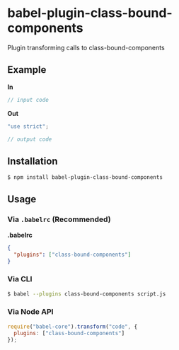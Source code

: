 # babel-plugin-class-bound-components

Plugin transforming calls to class-bound-components

## Example

**In**

```js
// input code
```

**Out**

```js
"use strict";

// output code
```

## Installation

```sh
$ npm install babel-plugin-class-bound-components
```

## Usage

### Via `.babelrc` (Recommended)

**.babelrc**

```json
{
  "plugins": ["class-bound-components"]
}
```

### Via CLI

```sh
$ babel --plugins class-bound-components script.js
```

### Via Node API

```javascript
require("babel-core").transform("code", {
  plugins: ["class-bound-components"]
});
```
